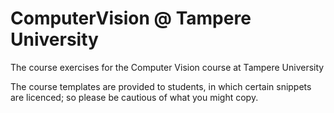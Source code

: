 # ComputerVision @ Tampere University
The course exercises for the Computer Vision course at Tampere University

The course templates are provided to students, in which certain snippets are licenced; so please be cautious of what you might copy.
